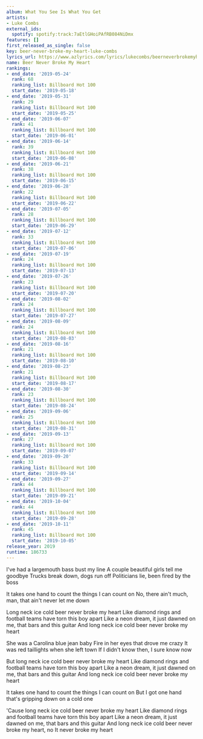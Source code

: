 ```yaml
---
album: What You See Is What You Get
artists:
- Luke Combs
external_ids:
  spotify: spotify:track:7aEtlGHoiPAfRB084NiDmx
features: []
first_released_as_single: false
key: beer-never-broke-my-heart-luke-combs
lyrics_url: https://www.azlyrics.com/lyrics/lukecombs/beerneverbrokemyheart.html
name: Beer Never Broke My Heart
rankings:
- end_date: '2019-05-24'
  rank: 68
  ranking_list: Billboard Hot 100
  start_date: '2019-05-18'
- end_date: '2019-05-31'
  rank: 29
  ranking_list: Billboard Hot 100
  start_date: '2019-05-25'
- end_date: '2019-06-07'
  rank: 41
  ranking_list: Billboard Hot 100
  start_date: '2019-06-01'
- end_date: '2019-06-14'
  rank: 39
  ranking_list: Billboard Hot 100
  start_date: '2019-06-08'
- end_date: '2019-06-21'
  rank: 38
  ranking_list: Billboard Hot 100
  start_date: '2019-06-15'
- end_date: '2019-06-28'
  rank: 22
  ranking_list: Billboard Hot 100
  start_date: '2019-06-22'
- end_date: '2019-07-05'
  rank: 28
  ranking_list: Billboard Hot 100
  start_date: '2019-06-29'
- end_date: '2019-07-12'
  rank: 33
  ranking_list: Billboard Hot 100
  start_date: '2019-07-06'
- end_date: '2019-07-19'
  rank: 24
  ranking_list: Billboard Hot 100
  start_date: '2019-07-13'
- end_date: '2019-07-26'
  rank: 23
  ranking_list: Billboard Hot 100
  start_date: '2019-07-20'
- end_date: '2019-08-02'
  rank: 24
  ranking_list: Billboard Hot 100
  start_date: '2019-07-27'
- end_date: '2019-08-09'
  rank: 24
  ranking_list: Billboard Hot 100
  start_date: '2019-08-03'
- end_date: '2019-08-16'
  rank: 21
  ranking_list: Billboard Hot 100
  start_date: '2019-08-10'
- end_date: '2019-08-23'
  rank: 21
  ranking_list: Billboard Hot 100
  start_date: '2019-08-17'
- end_date: '2019-08-30'
  rank: 23
  ranking_list: Billboard Hot 100
  start_date: '2019-08-24'
- end_date: '2019-09-06'
  rank: 25
  ranking_list: Billboard Hot 100
  start_date: '2019-08-31'
- end_date: '2019-09-13'
  rank: 27
  ranking_list: Billboard Hot 100
  start_date: '2019-09-07'
- end_date: '2019-09-20'
  rank: 33
  ranking_list: Billboard Hot 100
  start_date: '2019-09-14'
- end_date: '2019-09-27'
  rank: 44
  ranking_list: Billboard Hot 100
  start_date: '2019-09-21'
- end_date: '2019-10-04'
  rank: 44
  ranking_list: Billboard Hot 100
  start_date: '2019-09-28'
- end_date: '2019-10-11'
  rank: 45
  ranking_list: Billboard Hot 100
  start_date: '2019-10-05'
release_year: 2019
runtime: 186733
---
```

I've had a largemouth bass bust my line
A couple beautiful girls tell me goodbye
Trucks break down, dogs run off
Politicians lie, been fired by the boss

It takes one hand to count the things I can count on
No, there ain't much, man, that ain't never let me down

Long neck ice cold beer never broke my heart
Like diamond rings and football teams have torn this boy apart
Like a neon dream, it just dawned on me, that bars and this guitar
And long neck ice cold beer never broke my heart

She was a Carolina blue jean baby
Fire in her eyes that drove me crazy
It was red taillights when she left town
If I didn't know then, I sure know now

But long neck ice cold beer never broke my heart
Like diamond rings and football teams have torn this boy apart
Like a neon dream, it just dawned on me, that bars and this guitar
And long neck ice cold beer never broke my heart

It takes one hand to count the things I can count on
But I got one hand that's gripping down on a cold one

'Cause long neck ice cold beer never broke my heart
Like diamond rings and football teams have torn this boy apart
Like a neon dream, it just dawned on me, that bars and this guitar
And long neck ice cold beer never broke my heart, no
It never broke my heart

